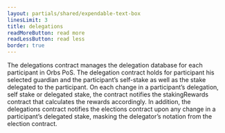 ```yaml
---
layout: partials/shared/expendable-text-box
linesLimit: 3
title: delegations
readMoreButton: read more
readLessButton: read less
border: true
---
```


The delegations contract manages the delegation database for each participant in Orbs PoS. The delegation contract holds for participant his selected guardian and the participant’s self-stake as well as the stake delegated to the participant. On each change in a participant’s delegation, self stake or delegated stake, the contract notifies the stakingRewards contract that calculates the rewards accordingly. In addition, the delegations contract notifies the elections contract upon any change in a participant’s delegated stake, masking the delegator’s notation from the election contract.
